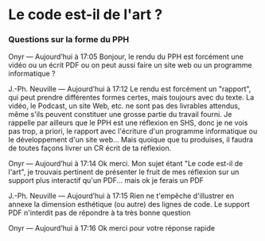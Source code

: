 # Le code est-il de l'art ?


### Questions sur la forme du PPH

Onyr — Aujourd’hui à 17:05
Bonjour, le rendu du PPH est forcément une vidéo ou un écrit PDF ou on peut aussi faire un site web ou un programme informatique ?

J.-Ph. Neuville — Aujourd’hui à 17:12
Le rendu est forcément un "rapport", qui peut prendre différentes formes certes, mais toujours avec du texte. La vidéo, le Podcast, un site Web, etc. ne sont pas des livrables attendus, même s'ils peuvent constituer une grosse partie du travail fourni. Je rappelle par ailleurs que le PPH est une réflexion en SHS, donc je ne vois pas trop, a priori, le rapport avec l'écriture d'un programme informatique ou le développement d'un site web... Mais quoique que tu produises, il faudra de toutes façons livrer un CR écrit de ta réflexion.

Onyr — Aujourd’hui à 17:14
Ok merci. Mon sujet étant "Le code est-il de l'art", je trouvais pertinent de présenter le fruit de mes réflexion sur un support plus interactif qu'un PDF... mais ok je ferais un PDF

J.-Ph. Neuville — Aujourd’hui à 17:15
Rien ne t'empêche d'illustrer en annexe la dimension esthétique (ou autre) des lignes de code. Le support PDF n'interdit pas de répondre à ta très bonne question

Onyr — Aujourd’hui à 17:16
Ok merci pour votre réponse rapide
